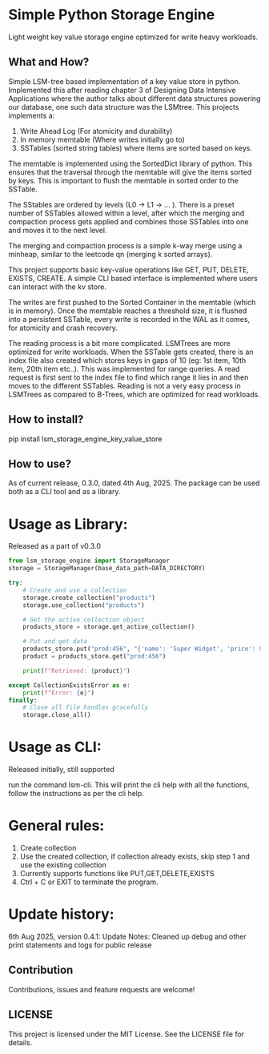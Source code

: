 # **Simple Python Storage Engine**
Light weight key value storage engine optimized for write heavy workloads.

## What and How?
Simple LSM-tree based implementation of a key value store in python. Implemented this after reading chapter 3 of Designing Data Intensive Applications where the author talks about different data structures powering our database, one such data structure was the LSMtree. 
This projects implements a:
1. Write Ahead Log (For atomicity and durability)
2. In memory memtable (Where writes initially go to)
3. SSTables (sorted string tables) where items are sorted based on keys.

The memtable is implemented using the SortedDict library of python. This ensures that the traversal through the memtable will give the items sorted by keys. This is important to flush the memtable in sorted order to the SSTable. 


The SStables are ordered by levels (L0 -> L1 -> ... ). There is a preset number of SSTables allowed within a level, after which the merging and compaction process gets applied and combines those SSTables into one and moves it to the next level. 

The merging and compaction process is a simple k-way merge using a minheap, similar to the leetcode qn (merging k sorted arrays). 

This project supports basic key-value operations like GET, PUT, DELETE, EXISTS, CREATE. A simple CLI based interface is implemented where users can interact with the kv store. 


The writes are first pushed to the Sorted Container in the memtable (which is in memory). Once the memtable reaches a threshold size, it is flushed into a persistent SSTable, every write is recorded in the WAL as it comes, for atomicity and crash recovery. 

The reading process is a bit more complicated. LSMTrees are more optimized for write workloads. When the SSTable gets created, there is an index file also created which stores keys in gaps of 10 (eg: 1st item, 10th item, 20th item etc..). This was implemented for range queries. A read request is first sent to the index file to find which range it lies in and then moves to the different SSTables. Reading is not a very easy process in LSMTrees as compared to B-Trees, which are optimized for read workloads.


## How to install?
pip install lsm_storage_engine_key_value_store

## How to use?
As of current release, 0.3.0, dated 4th Aug, 2025. The package can be used both as a CLI tool and as a library. 

# Usage as Library:
Released as a part of v0.3.0

```python
from lsm_storage_engine import StorageManager
storage = StorageManager(base_data_path=DATA_DIRECTORY)

try:
    # Create and use a collection
    storage.create_collection("products")
    storage.use_collection("products")

    # Get the active collection object
    products_store = storage.get_active_collection()

    # Put and get data
    products_store.put("prod:456", "{'name': 'Super Widget', 'price': 99.99}")
    product = products_store.get("prod:456")

    print(f"Retrieved: {product}")

except CollectionExistsError as e:
    print(f"Error: {e}")
finally:
    # Close all file handles gracefully
    storage.close_all()
```

# Usage as CLI:
Released initially, still supported

run the command lsm-cli.
This will print the cli help with all the functions, follow the instructions as per the cli help.

# General rules:
1. Create collection
2. Use the created collection, if collection already exists, skip step 1 and use the existing collection
3. Currently supports functions like PUT,GET,DELETE,EXISTS
4. Ctrl + C or EXIT to terminate the program.


# Update history:
6th Aug 2025, version 0.4.1: Update Notes: Cleaned up debug and other print statements and logs for public release

## Contribution
Contributions, issues and feature requests are welcome!

## LICENSE
This project is licensed under the MIT License. See the LICENSE file for details.

